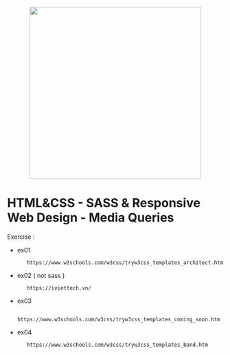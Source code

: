 <p align="center"><a href="https://www.w3schools.com/css/css_rwd_templates.asp" target="_blank"><img src="https://user-images.githubusercontent.com/86486093/123506861-892d1580-d690-11eb-8216-8e1854771c24.png" width="400"></a></p>

# HTML&CSS - SASS & Responsive Web Design - Media Queries

Exercise :

- ex01
  ```
     https://www.w3schools.com/w3css/tryw3css_templates_architect.htm
  ```
- ex02 ( not sass )
  ```
     https://iviettech.vn/
  ```
- ex03
  ```
     https://www.w3schools.com/w3css/tryw3css_templates_coming_soon.htm
  ```
- ex04
  ```
     https://www.w3schools.com/w3css/tryw3css_templates_band.htm
  ```


